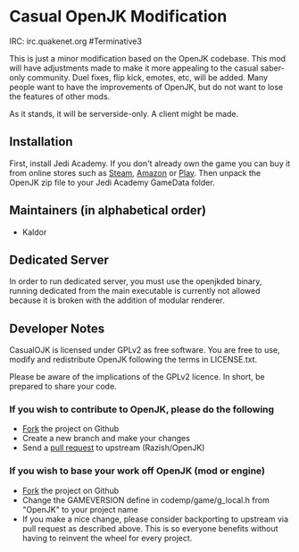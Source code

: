 # Casual OpenJK Modification #
IRC: irc.quakenet.org #Terminative3

This is just a minor modification based on the OpenJK codebase. This mod will have adjustments made to make it more appealing to the casual saber-only community. Duel fixes, flip kick, emotes, etc, will be added. Many people want to have the improvements of OpenJK, but do not want to lose the features of other mods.

As it stands, it will be serverside-only. A client might be made.

## Installation ##

First, install Jedi Academy. If you don't already own the game you can buy it from online stores such as [Steam](http://store.steampowered.com/app/6020/), [Amazon](http://www.amazon.com/Star-Wars-Jedi-Knight-Academy-Pc/dp/B0000A2MCN) or [Play](http://www.play.com/Games/PC/4-/127805/Star-Wars-Jedi-Knight-Jedi-Academy/Product.html?searchstring=jedi+academy&searchsource=0&searchtype=allproducts&urlrefer=search). Then unpack the OpenJK zip file to your Jedi Academy GameData folder.

## Maintainers (in alphabetical order) ##

* Kaldor

## Dedicated Server ##

In order to run dedicated server, you must use the openjkded binary, running dedicated from the main executable is currently not allowed because it is broken with the addition of modular renderer.

## Developer Notes ##

CasualOJK is licensed under GPLv2 as free software. You are free to use, modify and redistribute OpenJK following the terms in LICENSE.txt.

Please be aware of the implications of the GPLv2 licence. In short, be prepared to share your code.

### If you wish to contribute to OpenJK, please do the following ###
* [Fork](https://github.com/JACoders/OpenJK/fork) the project on Github
* Create a new branch and make your changes
* Send a [pull request](https://help.github.com/articles/creating-a-pull-request) to upstream (Razish/OpenJK)

### If you wish to base your work off OpenJK (mod or engine) ###
* [Fork](https://github.com/JACoders/OpenJK/fork) the project on Github
* Change the GAMEVERSION define in codemp/game/g_local.h from "OpenJK" to your project name
* If you make a nice change, please consider backporting to upstream via pull request as described above. This is so everyone benefits without having to reinvent the wheel for every project.
